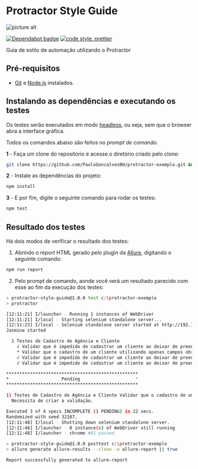 # Protractor Style Guide

![picture alt](https://raw.githubusercontent.com/PauloGoncalvesBH/protractor-exemplo/a4417ae184a0d87587fbc0209634ef19affec7f4/images/protractor-pequeno.png)

[![Dependabot badge](https://camo.githubusercontent.com/1fe7004c016a5ab641008b9579409c784eaa1725/68747470733a2f2f696d672e736869656c64732e696f2f62616467652f446570656e6461626f742d656e61626c65642d626c75652e737667)](https://dependabot.com/)
[![code style: prettier](https://img.shields.io/badge/code_style-prettier-ff69b4.svg)](https://github.com/prettier/prettier)

 Guia de estilo de automação utilizando o Protractor

## Pré-requisitos

- [Git](https://git-scm.com/download/) e [Node.js](https://nodejs.org/en/download/) instalados.

## Instalando as dependências e executando os testes

 Os testes serão executados em modo [headless](https://developers.google.com/web/updates/2017/04/headless-chrome), ou seja, sem que o browser abra a interface gráfica.

 Todos os comandos abaixo são feitos no _prompt de comando_.

**1** - Faça um clone do repositório e acesse o diretório criado pelo clone:

```sh
git clone https://github.com/PauloGoncalvesBH/protractor-exemplo.git && cd protractor-exemplo
```

**2** - Instale as dependências do projeto:

```sh
npm install
```

**3** - E por fim, digite o seguinte comando para rodar os testes:

```sh
npm test
```

## Resultado dos testes

Há dois modos de verificar o resultado dos testes:

1. Abrindo o report HTML gerado pelo plugin da [Allure](https://github.com/allure-framework/allure-jasmine), digitando o seguinte comando:

```sh
npm run report
```

2. Pelo prompt de comando, aonde você verá um resultado parecido com esse ao fim da execução dos testes:

```sh
> protractor-style-guide@1.0.0 test c:\protractor-exemplo
> protractor

[12:11:21] I/launcher - Running 1 instances of WebDriver
[12:11:21] I/local - Starting selenium standalone server...
[12:11:23] I/local - Selenium standalone server started at http://192.168.0.3:53861/wd/hub
Jasmine started

  1 Testes de Cadastro de Agência e Cliente
    √ Validar que é impedido de cadastrar um cliente ao deixar de preencher o campo obrigatório 'Nome Fantasia' (13 secs)
    * Validar que o cadastro de um cliente utilizando apenas campos obrigatórios é realizado com sucesso
    √ Validar que é impedido de cadastrar um cliente ao deixar de preencher todos os campos obrigatório (4 secs)
    √ Validar que é impedido de cadastrar um cliente ao deixar de preencher o campo obrigatório 'Razão Social' (4 secs)

**************************************************
*                    Pending                     *
**************************************************

1) Testes de Cadastro de Agência e Cliente Validar que o cadastro de um cliente utilizando apenas campos obrigatórios é realizado com sucesso
  Necessita de criar a validação.

Executed 3 of 4 specs INCOMPLETE (1 PENDING) in 22 secs.
Randomized with seed 32107.
[12:11:48] I/local - Shutting down selenium standalone server.
[12:11:48] I/launcher - 0 instance(s) of WebDriver still running
[12:11:48] I/launcher - chrome #01 passed

> protractor-style-guide@1.0.0 posttest c:\protractor-exemplo
> allure generate allure-results --clean -o allure-report || true

Report successfully generated to allure-report
```
